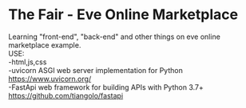 # The Fair - Eve Online Marketplace
Learning "front-end", "back-end" and other things on eve online marketplace example. <br />
USE: <br />
-html,js,css <br />
-uvicorn   ASGI web server implementation for Python https://www.uvicorn.org/ <br />
-FastApi web framework for building APIs with Python 3.7+ https://github.com/tiangolo/fastapi <br />
